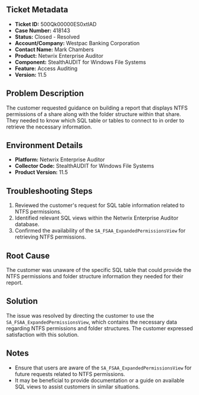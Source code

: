 ## Ticket Metadata
- **Ticket ID:** 500Qk00000ES0xtIAD
- **Case Number:** 418143
- **Status:** Closed - Resolved
- **Account/Company:** Westpac Banking Corporation
- **Contact Name:** Mark Chambers
- **Product:** Netwrix Enterprise Auditor
- **Component:** StealthAUDIT for Windows File Systems
- **Feature:** Access Auditing
- **Version:** 11.5

## Problem Description
The customer requested guidance on building a report that displays NTFS permissions of a share along with the folder structure within that share. They needed to know which SQL table or tables to connect to in order to retrieve the necessary information.

## Environment Details
- **Platform:** Netwrix Enterprise Auditor
- **Collector Code:** StealthAUDIT for Windows File Systems
- **Product Version:** 11.5

## Troubleshooting Steps
1. Reviewed the customer's request for SQL table information related to NTFS permissions.
2. Identified relevant SQL views within the Netwrix Enterprise Auditor database.
3. Confirmed the availability of the `SA_FSAA_ExpandedPermissionsView` for retrieving NTFS permissions.

## Root Cause
The customer was unaware of the specific SQL table that could provide the NTFS permissions and folder structure information they needed for their report.

## Solution
The issue was resolved by directing the customer to use the `SA_FSAA_ExpandedPermissionsView`, which contains the necessary data regarding NTFS permissions and folder structures. The customer expressed satisfaction with this solution.

## Notes
- Ensure that users are aware of the `SA_FSAA_ExpandedPermissionsView` for future requests related to NTFS permissions.
- It may be beneficial to provide documentation or a guide on available SQL views to assist customers in similar situations.